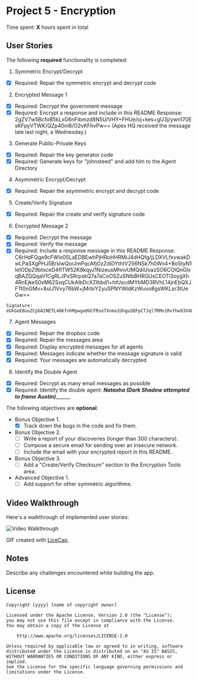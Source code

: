 # Project 5 - Encryption

Time spent: **X** hours spent in total

## User Stories

The following **required** functionality is completed:

1. Symmetric Encrypt/Decrypt
  * [X]  Required: Repair the symmetric encrypt and decrypt code

2. Encrypted Message 1
  * [X]  Required: Decrypt the government message
  * [X]  Required: Encrypt a response and include in this README
    Response: 2gZV7w5BcfoB5kLxG6nFibmzd8N5U/VHY+FHUe/oj+kes+gU3j/ywn170EsKFpyVTWK/QZp40nI8/O2vKFhvPw==
    (Apex HQ received the message late last night, a Wednesday.)

3. Generate Public-Private Keys
  * [X]  Required: Repair the key generator code
  * [X]  Required: Generate keys for "johnsteed" and add him to the Agent Directory

4. Asymmetric Encrypt/Decrypt
  * [X]  Required: Repair the asymmetric encrypt and decrypt code

5. Create/Verify Signature
  * [X]  Required: Repair the create and verify signature code
  
6. Encrypted Message 2
  * [X]  Required: Decrypt the message
  * [X]  Required: Verify the message
  * [X]  Required: Include a response message in this README
    Response: 
    C6rHdFQge9cFWIx0SLaEDBEwhPjHRoHHRMiJ4dHQfg/jLDXVLfxvwakDwLPaSXgPHJ5B/slwQorJmPqcAfjOzZdiDYthtV256NSk7h0Wn4+Bo5tyN1IeIODpZ9btxceD4fITW52K8kqyJ1NizeusMhnvUMQdiUoazSO6COlQnGlxqBAZQQqaV1CgRLJPxSRrpskQ7a7aCoOSZuSNlbBHRGUsCEOTl3oygXh4RnEjkeS0xM62SxqCUkAlbDcXZIbbd1+htUscdMYbMD3RVhL14jnEbQXJFTt0nGMv+8ulJ1Vvy76bW+jMrbiY2yuSPNYWIdKzWuvo8gsWKLsr3tUeGw==

    Signature: 
    eUkGoE8ooZCpbAINETL46KfnhMpwga0GCFRse7Xnma1UhguSQFpCTJqlfRMn1RxYhw93X4LCIbu1jiQe05C3UvyW5Neug5yseo+TpQLRaIIiWpnNkhGBf/swxhY1x+Kl6qqBtUBUdDqOHx0teppop9TGu5SqTxINsc5iTRaD+NBfPjH0OzZIMTkzNMNmX+7UswzKFwnckIfgtWjEsMllhyXAlY8sneBMfgG+zz4TqxyDdSbzdYObs/0tFTHCrN3UM5TWHqjgyiS3kFDh9X8VjJ/gP05TjMYikrh8pT2TnvJeACuRCjcdLdZV1TlgFFEbfPAMO6qjaid5MLNluUKX5Q==

7. Agent Messages
  * [X]  Required: Repair the dropbox code
  * [X]  Required: Repair the messages area
  * [X]  Required: Display encrypted messages for all agents
  * [X]  Required: Messages indicate whether the message signature is valid
  * [X]  Required: Your messages are automatically decrypted

8. Identify the Double Agent
  * [X]  Required: Decrypt as many email messages as possible
  * [X]  Required: Identify the double agent: _______Natasha (Dark Shadow attempted to frame Austin)_____________

The following objectives are **optional**:

* Bonus Objective 1.
  * [X]  Track down the bugs in the code and fix them.

* Bonus Objective 2.
  * [ ]  Write a report of your discoveries (longer than 300 characters).
  * [ ]  Compose a secure email for sending over an insecure network.
  * [ ]  Include the email with your encrypted report in this README.

* Bonus Objective 3\.
  * [ ]  Add a "Create/Verify Checksum" section to the Encryption Tools area.

* Advanced Objective 1\.
  * [ ]  Add support for other symmetric algorithms.

## Video Walkthrough

Here's a walkthrough of implemented user stories:

<img src='http://i.imgur.com/link/to/your/gif/file.gif' title='Video Walkthrough' width='' alt='Video Walkthrough' />

GIF created with [LiceCap](http://www.cockos.com/licecap/).

## Notes

Describe any challenges encountered while building the app.

## License

    Copyright [yyyy] [name of copyright owner]

    Licensed under the Apache License, Version 2.0 (the "License");
    you may not use this file except in compliance with the License.
    You may obtain a copy of the License at

        http://www.apache.org/licenses/LICENSE-2.0

    Unless required by applicable law or agreed to in writing, software
    distributed under the License is distributed on an "AS IS" BASIS,
    WITHOUT WARRANTIES OR CONDITIONS OF ANY KIND, either express or implied.
    See the License for the specific language governing permissions and
    limitations under the License.
